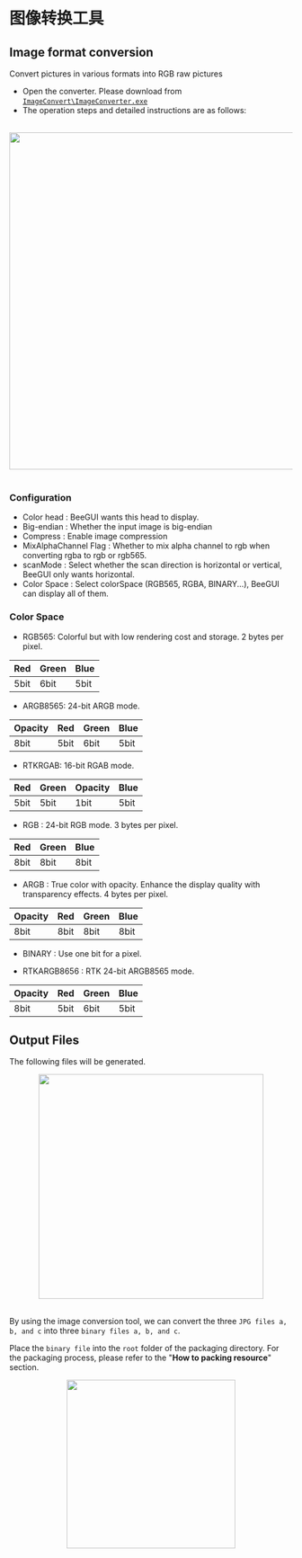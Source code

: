 # 图像转换工具

## Image format conversion
Convert pictures in various formats into RGB raw pictures
* Open the converter. Please download from [```ImageConvert\ImageConverter.exe```](https://wiki.realtek.com/display/BTMKT/BLE+Soc+Image+Convert+Tool)
* The operation steps and detailed instructions are as follows:

<br/>
<div style="text-align: center"><img width= "600" src="https://foruda.gitee.com/images/1718765954611644598/e761d204_13408154.png"></div>
<br/>


### Configuration
- Color head : BeeGUI wants this head to display.
- Big-endian : Whether the input image is big-endian
- Compress : Enable image compression
- MixAlphaChannel Flag : Whether to mix alpha channel to rgb when converting rgba to rgb or rgb565.
- scanMode : Select whether the scan direction is horizontal or vertical, BeeGUI only wants horizontal.
- Color Space : Select colorSpace (RGB565, RGBA, BINARY...), BeeGUI can display all of them.

### Color Space

- RGB565: Colorful but with low rendering cost and storage. 2 bytes per pixel.

|  Red |  Green |  Blue |
|----------|------------|-----------|
|  5bit|  6bit  |  5bit |

- ARGB8565: 24-bit ARGB mode.

|  Opacity |  Red |  Green |  Blue |
|----------|------------|-----------|--------------|
|  8bit|  5bit  |  6bit |    5bit  |

- RTKRGAB: 16-bit RGAB mode.

|  Red |  Green |  Opacity |  Blue |
|----------|------------|-----------|--------------|
|  5bit|  5bit  |  1bit |    5bit  |

- RGB : 24-bit RGB mode. 3 bytes per pixel.

|  Red |  Green |  Blue |
|----------|------------|-----------|
|  8bit|  8bit  |  8bit |

- ARGB : True color with opacity. Enhance the display quality with transparency effects. 4 bytes per pixel.

|  Opacity |  Red |  Green |  Blue |
|----------|------------|-----------|--------------|
|  8bit|  8bit  |  8bit |    8bit  |

- BINARY : Use one bit for a pixel.

- RTKARGB8656 : RTK 24-bit ARGB8565 mode.

|  Opacity |  Red |  Green |  Blue |
|----------|------------|-----------|--------------|
|  8bit|  5bit  |  6bit |    5bit  |


## Output Files
The following files will be generated.
<br/>
<div style="text-align: center"><img width= "400" src="https://foruda.gitee.com/images/1718776957325643948/803a9ab3_13408154.png"></div>
<br/>

By using the image conversion tool, we can convert the three `JPG files a, b, and c` into three `binary files a, b, and c`.

Place the `binary file` into the `root` folder of the packaging directory. For the packaging process, please refer to the "**How to packing resource**" section.

<div style="text-align: center"><img width= "300" src="https://foruda.gitee.com/images/1718786296198222012/e213af1a_13408154.png"></div>
<br/>



























